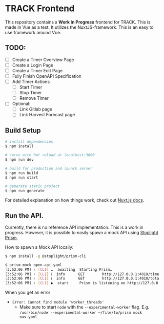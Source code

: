 # TRACK Frontend

This repository contains a **Work In Progress** frontend for TRACK. This is made in Vue as a test. It utilizes the 
NuxtJS-framework. This is an easy to use framework around Vue. 

## TODO: 
- [ ] Create a Timer Overview Page
- [ ] Create a Login Page
- [ ] Create a Timer Edit Page
- [ ] Fully Finish OpenAPI Specification
- [ ] Add Timer Actions
    - [ ] Start Timer
    - [ ] Stop Timer
    - [ ] Remove Timer
- [ ] Optional:
    - [ ] Link Gitlab page
    - [ ] Link Harvest Forecast page

## Build Setup

```bash
# install dependencies
$ npm install

# serve with hot reload at localhost:3000
$ npm run dev

# build for production and launch server
$ npm run build
$ npm run start

# generate static project
$ npm run generate
```

For detailed explanation on how things work, check out [Nuxt.js docs](https://nuxtjs.org).

## Run the API. 
Currently, there is no reference API implementation. This is a work in progress. However, it is possible to easily spawn
a mock API using [Stoplight Prism](https://stoplight.io/open-source/prism/). 

How to spawn a Mock API locally:

```bash
$ npm install -g @stoplight/prism-cli

$ prism mock open-api.yaml
[3:52:06 PM] › [CLI] …  awaiting  Starting Prism…
[3:52:06 PM] › [CLI] ℹ  info      GET        http://127.0.0.1:4010/timers?date=1998-01-15
[3:52:06 PM] › [CLI] ℹ  info      GET        http://127.0.0.1:4010/totals/dolores/et
[3:52:06 PM] › [CLI] ▶  start     Prism is listening on http://127.0.0.1:4010
```

When you get an error
- `Error: Cannot find module 'worker_threads'`
    - Make sure to start `node` with the `--experimental-worker` flag. E.g. `/usr/bin/node --experimental-worker ~/file/to/prism mock oas.yaml`
